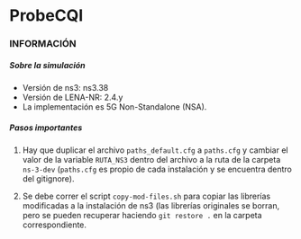 # ProbeCQI
 
### INFORMACIÓN

##### Sobre la simulación

- Versión de ns3: ns3.38
- Versión de LENA-NR: 2.4.y
- La implementación es 5G Non-Standalone (NSA).

##### Pasos importantes

1. Hay que duplicar el archivo `paths_default.cfg` a `paths.cfg` y cambiar el valor de la variable `RUTA_NS3` dentro del archivo a la ruta de la carpeta `ns-3-dev`  (`paths.cfg` es propio de cada instalación y se encuentra dentro del gitignore).

2. Se debe correr el script `copy-mod-files.sh` para copiar las librerías modificadas a la instalación de ns3 (las librerías originales se borran, pero se pueden recuperar haciendo `git restore .` en la carpeta correspondiente. 